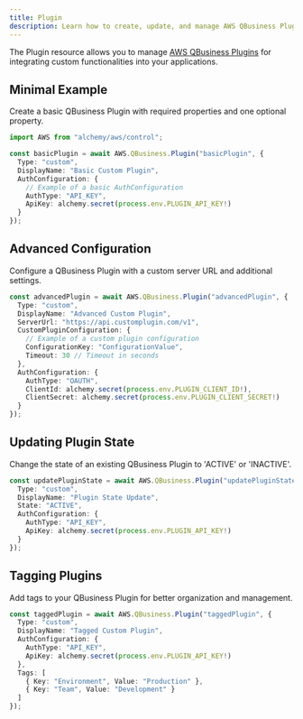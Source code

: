 ```yaml
---
title: Plugin
description: Learn how to create, update, and manage AWS QBusiness Plugins using Alchemy Cloud Control.
---
```



The Plugin resource allows you to manage [AWS QBusiness Plugins](https://docs.aws.amazon.com/qbusiness/latest/userguide/) for integrating custom functionalities into your applications.

## Minimal Example

Create a basic QBusiness Plugin with required properties and one optional property.

```ts
import AWS from "alchemy/aws/control";

const basicPlugin = await AWS.QBusiness.Plugin("basicPlugin", {
  Type: "custom",
  DisplayName: "Basic Custom Plugin",
  AuthConfiguration: {
    // Example of a basic AuthConfiguration
    AuthType: "API_KEY",
    ApiKey: alchemy.secret(process.env.PLUGIN_API_KEY!)
  }
});
```

## Advanced Configuration

Configure a QBusiness Plugin with a custom server URL and additional settings.

```ts
const advancedPlugin = await AWS.QBusiness.Plugin("advancedPlugin", {
  Type: "custom",
  DisplayName: "Advanced Custom Plugin",
  ServerUrl: "https://api.customplugin.com/v1",
  CustomPluginConfiguration: {
    // Example of a custom plugin configuration
    ConfigurationKey: "ConfigurationValue",
    Timeout: 30 // Timeout in seconds
  },
  AuthConfiguration: {
    AuthType: "OAUTH",
    ClientId: alchemy.secret(process.env.PLUGIN_CLIENT_ID!),
    ClientSecret: alchemy.secret(process.env.PLUGIN_CLIENT_SECRET!)
  }
});
```

## Updating Plugin State

Change the state of an existing QBusiness Plugin to 'ACTIVE' or 'INACTIVE'.

```ts
const updatePluginState = await AWS.QBusiness.Plugin("updatePluginState", {
  Type: "custom",
  DisplayName: "Plugin State Update",
  State: "ACTIVE",
  AuthConfiguration: {
    AuthType: "API_KEY",
    ApiKey: alchemy.secret(process.env.PLUGIN_API_KEY!)
  }
});
```

## Tagging Plugins

Add tags to your QBusiness Plugin for better organization and management.

```ts
const taggedPlugin = await AWS.QBusiness.Plugin("taggedPlugin", {
  Type: "custom",
  DisplayName: "Tagged Custom Plugin",
  AuthConfiguration: {
    AuthType: "API_KEY",
    ApiKey: alchemy.secret(process.env.PLUGIN_API_KEY!)
  },
  Tags: [
    { Key: "Environment", Value: "Production" },
    { Key: "Team", Value: "Development" }
  ]
});
```

